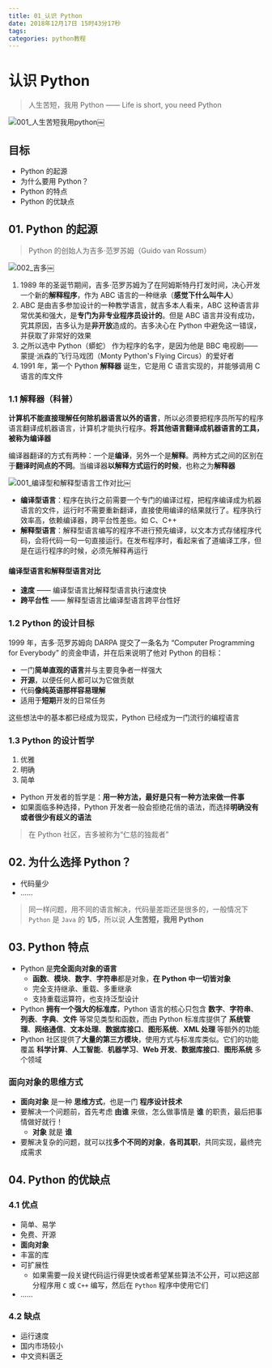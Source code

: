 ```yaml
---
title: 01_认识 Python
date: 2018年12月17日 15时43分17秒
tags: 
categories: python教程
---
```


# 认识 Python

> 
> 
> 人生苦短，我用 Python —— Life is short, you need Python
> 
> 

![001_人生苦短我用python](https://i.loli.net/2018/12/17/5c174dd1818be.jpg)￼

## 目标

*   Python 的起源
*   为什么要用 Python？
*   Python 的特点
*   Python 的优缺点

## 01\. Python 的起源

> 
> 
> Python 的创始人为吉多·范罗苏姆（Guido van Rossum）
> 
> 

![002_吉多](https://i.loli.net/2018/12/17/5c174dd4b5442.jpg)￼

1.  1989 年的圣诞节期间，吉多·范罗苏姆为了在阿姆斯特丹打发时间，决心开发一个新的**解释程序**，作为 ABC 语言的一种继承（**感觉下什么叫牛人**）
2.  ABC 是由吉多参加设计的一种教学语言，就吉多本人看来，ABC 这种语言非常优美和强大，是**专门为非专业程序员设计的**。但是 ABC 语言并没有成功，究其原因，吉多认为是**非开放**造成的。吉多决心在 Python 中避免这一错误，并获取了非常好的效果
3.  之所以选中 Python（蟒蛇） 作为程序的名字，是因为他是 BBC 电视剧——蒙提·派森的飞行马戏团（Monty Python's Flying Circus）的爱好者
4.  1991 年，第一个 Python **解释器** 诞生，它是用 C 语言实现的，并能够调用 C 语言的库文件

### 1.1 解释器（科普）

**计算机不能直接理解任何除机器语言以外的语言**，所以必须要把程序员所写的程序语言翻译成机器语言，计算机才能执行程序。**将其他语言翻译成机器语言的工具，被称为编译器**

编译器翻译的方式有两种：一个是**编译**，另外一个是**解释**。两种方式之间的区别在于**翻译时间点的不同**。当编译器**以解释方式运行的时候**，也称之为**解释器**

![001_编译型和解释型语言工作对比](https://i.loli.net/2018/12/17/5c174dd4da720.jpg)￼

*   **编译型语言**：程序在执行之前需要一个专门的编译过程，把程序编译成为机器语言的文件，运行时不需要重新翻译，直接使用编译的结果就行了。程序执行效率高，依赖编译器，跨平台性差些。如 C、C++
*   **解释型语言**：解释型语言编写的程序不进行预先编译，以文本方式存储程序代码，会将代码一句一句直接运行。在发布程序时，看起来省了道编译工序，但是在运行程序的时候，必须先解释再运行

#### 编译型语言和解释型语言对比

*   **速度** —— 编译型语言比解释型语言执行速度快
*   **跨平台性** —— 解释型语言比编译型语言跨平台性好

### 1.2 Python 的设计目标

1999 年，吉多·范罗苏姆向 DARPA 提交了一条名为 “Computer Programming for Everybody” 的资金申请，并在后来说明了他对 Python 的目标：

*   一门**简单直观的语言**并与主要竞争者一样强大
*   **开源**，以便任何人都可以为它做贡献
*   代码**像纯英语那样容易理解**
*   适用于**短期**开发的日常任务

这些想法中的基本都已经成为现实，Python 已经成为一门流行的编程语言

### 1.3 Python 的设计哲学

1.  优雅
2.  明确
3.  简单

*   Python 开发者的哲学是：**用一种方法，最好是只有一种方法来做一件事**
*   如果面临多种选择，Python 开发者一般会拒绝花俏的语法，而选择**明确没有或者很少有歧义的语法**

> 
> 
> 在 Python 社区，吉多被称为“仁慈的独裁者”
> 
> 

## 02\. 为什么选择 Python？

*   代码量少
*   ……

> 
> 
> 同一样问题，用不同的语言解决，代码量差距还是很多的，一般情况下 `Python` 是 `Java` 的 **1/5**，所以说 **人生苦短，我用 Python**
> 
> 

## 03\. Python 特点

*   Python 是**完全面向对象的语言**
    *   **函数**、**模块**、**数字**、**字符串**都是对象，**在 Python 中一切皆对象**
    *   完全支持继承、重载、多重继承
    *   支持重载运算符，也支持泛型设计
*   Python **拥有一个强大的标准库**，Python 语言的核心只包含 **数字**、**字符串**、**列表**、**字典**、**文件** 等常见类型和函数，而由 Python 标准库提供了 **系统管理**、**网络通信**、**文本处理**、**数据库接口**、**图形系统**、**XML 处理** 等额外的功能
*   Python 社区提供了**大量的第三方模块**，使用方式与标准库类似。它们的功能覆盖 **科学计算**、**人工智能**、**机器学习**、**Web 开发**、**数据库接口**、**图形系统** 多个领域

### 面向对象的思维方式

*   **面向对象** 是一种 **思维方式**，也是一门 **程序设计技术**
*   要解决一个问题前，首先考虑 **由谁** 来做，怎么做事情是 **谁** 的职责，最后把事情做好就行！
    *   **对象** 就是 **谁**
*   要解决复杂的问题，就可以找**多个不同的对象**，**各司其职**，共同实现，最终完成需求

## 04\. Python 的优缺点

### 4.1 优点

*   简单、易学
*   免费、开源
*   **面向对象**
*   丰富的库
*   可扩展性
    *   如果需要一段关键代码运行得更快或者希望某些算法不公开，可以把这部分程序用 `C` 或 `C++` 编写，然后在 `Python` 程序中使用它们
*   ……

### 4.2 缺点

*   运行速度
*   国内市场较小
*   中文资料匮乏